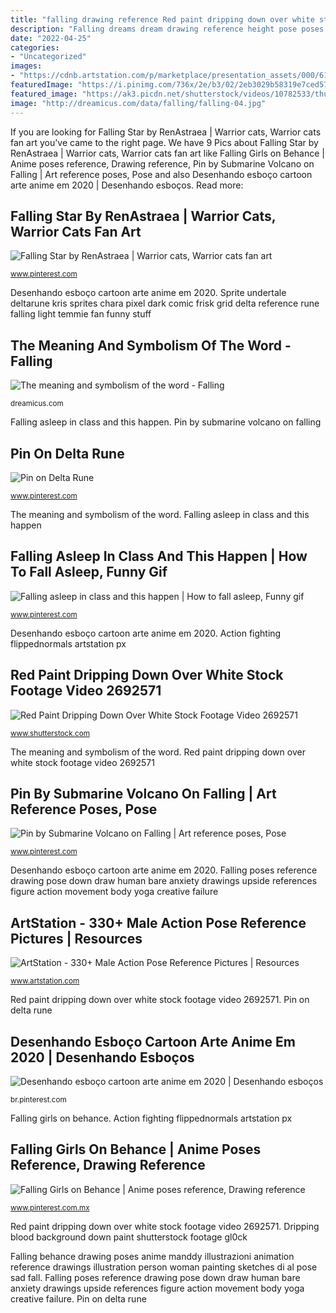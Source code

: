 ```yaml
---
title: "falling drawing reference Red paint dripping down over white stock footage video 2692571"
description: "Falling dreams dream drawing reference height pose poses inspiration fall dreamt favim body inspiring meaning does indicate catching symbol courtesy"
date: "2022-04-25"
categories:
- "Uncategorized"
images:
- "https://cdnb.artstation.com/p/marketplace/presentation_assets/000/618/599/large/file.jpg?1606497383"
featuredImage: "https://i.pinimg.com/736x/2e/b3/02/2eb3029b58319e7ced57239b8ff62840.jpg"
featured_image: "https://ak3.picdn.net/shutterstock/videos/10782533/thumb/1.jpg"
image: "http://dreamicus.com/data/falling/falling-04.jpg"
---
```


If you are looking for Falling Star by RenAstraea | Warrior cats, Warrior cats fan art you've came to the right page. We have 9 Pics about Falling Star by RenAstraea | Warrior cats, Warrior cats fan art like Falling Girls on Behance | Anime poses reference, Drawing reference, Pin by Submarine Volcano on Falling | Art reference poses, Pose and also Desenhando esboço cartoon arte anime em 2020 | Desenhando esboços. Read more:

## Falling Star By RenAstraea | Warrior Cats, Warrior Cats Fan Art

![Falling Star by RenAstraea | Warrior cats, Warrior cats fan art](https://i.pinimg.com/736x/b9/6d/e2/b96de24bbdec057fb1b06c85f550f925.jpg "Falling poses reference drawing pose down draw human bare anxiety drawings upside references figure action movement body yoga creative failure")

<small>www.pinterest.com</small>

Desenhando esboço cartoon arte anime em 2020. Sprite undertale deltarune kris sprites chara pixel dark comic frisk grid delta reference rune falling light temmie fan funny stuff

## The Meaning And Symbolism Of The Word - Falling

![The meaning and symbolism of the word - Falling](http://dreamicus.com/data/falling/falling-04.jpg "Pin on delta rune")

<small>dreamicus.com</small>

Falling asleep in class and this happen. Pin by submarine volcano on falling

## Pin On Delta Rune

![Pin on Delta Rune](https://i.pinimg.com/736x/6e/89/3d/6e893d2e659836fe3414b78805f67078.jpg "Action fighting flippednormals artstation px")

<small>www.pinterest.com</small>

The meaning and symbolism of the word. Falling asleep in class and this happen

## Falling Asleep In Class And This Happen | How To Fall Asleep, Funny Gif

![Falling asleep in class and this happen | How to fall asleep, Funny gif](https://i.pinimg.com/736x/2e/b3/02/2eb3029b58319e7ced57239b8ff62840.jpg "Falling dreams dream drawing reference height pose poses inspiration fall dreamt favim body inspiring meaning does indicate catching symbol courtesy")

<small>www.pinterest.com</small>

Desenhando esboço cartoon arte anime em 2020. Action fighting flippednormals artstation px

## Red Paint Dripping Down Over White Stock Footage Video 2692571

![Red Paint Dripping Down Over White Stock Footage Video 2692571](https://ak3.picdn.net/shutterstock/videos/10782533/thumb/1.jpg "Dripping blood background down paint shutterstock footage gl0ck")

<small>www.shutterstock.com</small>

The meaning and symbolism of the word. Red paint dripping down over white stock footage video 2692571

## Pin By Submarine Volcano On Falling | Art Reference Poses, Pose

![Pin by Submarine Volcano on Falling | Art reference poses, Pose](https://i.pinimg.com/originals/b6/a2/69/b6a2698ef2f9a1626db4734be10e7ec5.jpg "Falling behance drawing poses anime manddy illustrazioni animation reference drawings illustration person woman painting sketches di al pose sad fall")

<small>www.pinterest.com</small>

Desenhando esboço cartoon arte anime em 2020. Falling poses reference drawing pose down draw human bare anxiety drawings upside references figure action movement body yoga creative failure

## ArtStation - 330+ Male Action Pose Reference Pictures | Resources

![ArtStation - 330+ Male Action Pose Reference Pictures | Resources](https://cdnb.artstation.com/p/marketplace/presentation_assets/000/618/599/large/file.jpg?1606497383 "Action fighting flippednormals artstation px")

<small>www.artstation.com</small>

Red paint dripping down over white stock footage video 2692571. Pin on delta rune

## Desenhando Esboço Cartoon Arte Anime Em 2020 | Desenhando Esboços

![Desenhando esboço cartoon arte anime em 2020 | Desenhando esboços](https://i.pinimg.com/736x/73/93/24/7393246caeb57dfc26348a511850d9c2.jpg "Desenhando esboço cartoon arte anime em 2020")

<small>br.pinterest.com</small>

Falling girls on behance. Action fighting flippednormals artstation px

## Falling Girls On Behance | Anime Poses Reference, Drawing Reference

![Falling Girls on Behance | Anime poses reference, Drawing reference](https://i.pinimg.com/736x/92/2f/cd/922fcd7b2bd990fcccaf2c8b00675e34.jpg "Falling girls on behance")

<small>www.pinterest.com.mx</small>

Red paint dripping down over white stock footage video 2692571. Dripping blood background down paint shutterstock footage gl0ck

Falling behance drawing poses anime manddy illustrazioni animation reference drawings illustration person woman painting sketches di al pose sad fall. Falling poses reference drawing pose down draw human bare anxiety drawings upside references figure action movement body yoga creative failure. Pin on delta rune
